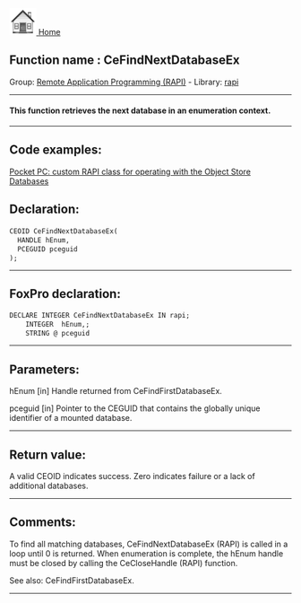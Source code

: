 [<img src="../../images/home.png"> Home ](https://github.com/VFPX/Win32API)  

## Function name : CeFindNextDatabaseEx
Group: [Remote Application Programming (RAPI)](../../functions_group.md#Remote_Application_Programming_(RAPI))  -  Library: [rapi](../../Libraries.md#rapi)  
***  


#### This function retrieves the next database in an enumeration context.
***  


## Code examples:
[Pocket PC: custom RAPI class for operating with the Object Store Databases](../../samples/sample_445.md)  

## Declaration:
```foxpro  
CEOID CeFindNextDatabaseEx(
  HANDLE hEnum,
  PCEGUID pceguid
);  
```  
***  


## FoxPro declaration:
```foxpro  
DECLARE INTEGER CeFindNextDatabaseEx IN rapi;
	INTEGER  hEnum,;
	STRING @ pceguid  
```  
***  


## Parameters:
hEnum 
[in] Handle returned from CeFindFirstDatabaseEx. 

pceguid 
[in] Pointer to the CEGUID that contains the globally unique identifier of a mounted database.   
***  


## Return value:
A valid CEOID indicates success. Zero indicates failure or a lack of additional databases.  
***  


## Comments:
To find all matching databases, CeFindNextDatabaseEx (RAPI) is called in a loop until 0 is returned. When enumeration is complete, the hEnum handle must be closed by calling the CeCloseHandle (RAPI) function.  
  
See also: CeFindFirstDatabaseEx.  
  
***  

